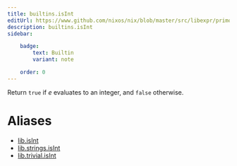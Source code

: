 ```yaml
---
title: builtins.isInt
editUrl: https://www.github.com/nixos/nix/blob/master/src/libexpr/primops.cc
description: builtins.isInt
sidebar:

    badge:
        text: Builtin
        variant: note

    order: 0
---
```


Return `true` if *e* evaluates to an integer, and `false` otherwise.


# Aliases

- [lib.isInt](/reference/libisInt)
- [lib.strings.isInt](/reference/libstrings.isInt)
- [lib.trivial.isInt](/reference/libtrivial.isInt)


